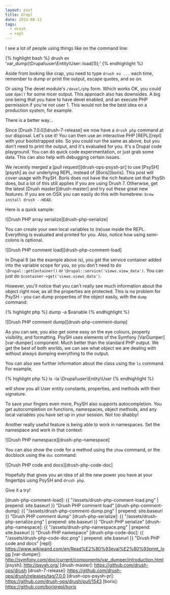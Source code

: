 ```yaml
---
layout: post
title: Drepl
date: 2015-08-12
tags:
  - drush
  - repl
---
```


I see a lot of people using things like on the command line:

{% highlight bash %}
drush ev 'var_dump(\Drupal\user\Entity\User::load(1));'
{% endhighlight %}

<!--more-->

Aside from looking like crap, you need to type `drush ev ...` each time, remember to dump or print the output, escape quotes, and so on.

Or using The devel module's
`/devel/php` form. Which works OK, you could use `dpm()` for some nicer output. This approach also has downsides. A big one being that
you have to have devel enabled, and an execute PHP permission if you're not user 1. This would not be the best idea on a production system, 
for example.

There is a better way...

Since [Drush 7.0.0][drush-7-release] we now have a `drush php` command at our disposal. Let's use it! You can then use an interactive 
PHP [REPL][repl] with your bootstrapped site. So you could run the same as above, but you don't need to print the output, and 
it's evaluated for you. It's a Drupal code playground. You can do quick code experimentation, or just grab some data. This can
also help with debugging certain issues.

We recently merged a [pull request][drush-ops-psysh-pr] to use [PsySH][psysh] as our underlying REPL,
instead of [Boris][boris]. This post will cover usage with PsySH. Boris does not have the rich feature set that PsySh does, but a lot of this
still applies if you are using Drush 7. Otherwise, get the latest [Drush master][drush-master] and try out these great new features. If you are on OSX
you can easily do this with homebrew: `brew install drush --HEAD`.

Here is a quick sample:

![Drush PHP array serialize][drush-php-serialize]

You can create your own local variables to (re)use inside the REPL. Everything is evaluated and printed for you. Also, notice how using
semi-colons is optional.

![Drush PHP comment load][drush-php-comment-load]

In Drupal 8 (as the example above is), you get the service container added into the variable scope for you, so you don't need to do `\Drupal::getContainer()` or
`\Drupal::service('views.view_data')`. You can just do `$container->get('views.views_data')`.

However, you'll notice that you can't really see much information about the object right now, as all the properties are protected. This is 
no problem for PsySH - you can dump properties of the object easily, with the `dump` command:

{% highlight php %}
dump -a $variable
{% endhighlight %}

![Drush PHP comment dump][drush-php-comment-dump]

As you can see, you also get some easy on the eye colours, property visibility, and formatting. PsySH uses elements of the Symfony [VarDumper][var-dumper] 
component. Much better than the standard PHP output. We get the best of both worlds, we can see what object we are dealing with without always dumping
everything to the output.

You can also see further information about the class using the `ls` command. For example,

{% highlight php %}
ls -la \Drupal\user\Entity\User
{% endhighlight %}

will show you all User entity constants, properties, and methods with their signature.

To save your fingers even more, PsySH also supports autocompletion. You get autocompletion on functions, namespaces, object methods, and
any local variables you have set up in your session. Not too shabby!

Another really useful feature is being able to work in namespaces. Set the namespace and work in that context:

![Drush PHP namespace][drush-php-namespace]

You can also show the code for a method using the `show` command, or the docblock using the `doc` command:

![Drush PHP code and docs][drush-php-code-doc]

Hopefully that gives you an idea of all the new power you have at your fingertips using PsySH and `drush php`.

Give it a try!

[drush-php-comment-load]: {{ "/assets/drush-php-comment-load.png" | prepend: site.baseurl }} "Drush PHP comment load"
[drush-php-comment-dump]: {{ "/assets/drush-php-comment-dump.png" | prepend: site.baseurl }} "Drush PHP comment dump"
[drush-php-serialize]: {{ "/assets/drush-php-serialize.png" | prepend: site.baseurl }} "Drush PHP serialize"
[drush-php-namespace]: {{ "/assets/drush-php-namespace.png" | prepend: site.baseurl }} "Drush PHP namespace"
[drush-php-code-doc]: {{ "/assets/drush-php-code-doc.png" | prepend: site.baseurl }} "Drush PHP code and docs"
[repl]: https://www.wikiwand.com/en/Read%E2%80%93eval%E2%80%93print_loop
[var-dumper]: http://symfony.com/doc/current/components/var_dumper/introduction.html
[psysh]: http://psysh.org/
[drush-master]: https://github.com/drush-ops/drush
[drush-7-release]: https://github.com/drush-ops/drush/releases/tag/7.0.0
[drush-ops-psysh-pr]: https://github.com/drush-ops/drush/pull/1543
[boris]: https://github.com/borisrepl/boris